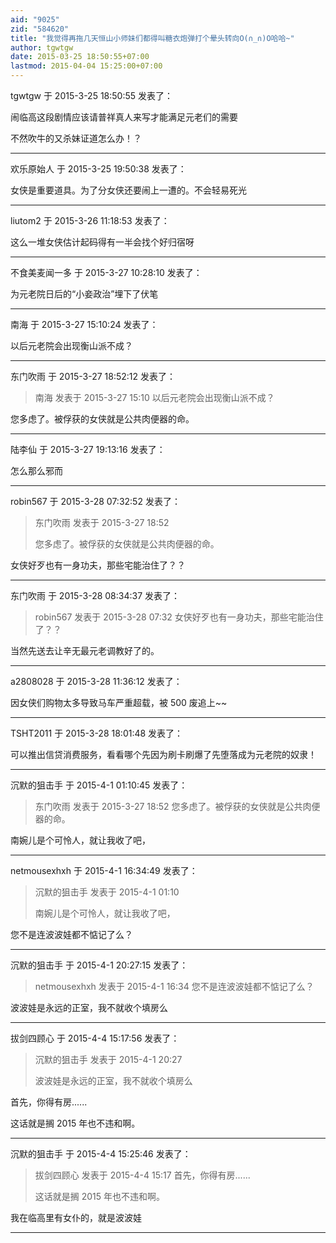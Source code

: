 ```yaml
---
aid: "9025"
zid: "584620"
title: "我觉得再拖几天恒山小师妹们都得叫糖衣炮弹打个晕头转向O(∩_∩)O哈哈~"
author: tgwtgw
date: 2015-03-25 18:50:55+07:00
lastmod: 2015-04-04 15:25:00+07:00
---
```


tgwtgw 于 2015-3-25 18:50:55 发表了：

闹临高这段剧情应该请普祥真人来写才能满足元老们的需要

不然吹牛的又杀妹证道怎么办！？

---

欢乐原始人 于 2015-3-25 19:50:38 发表了：

女侠是重要道具。为了分女侠还要闹上一遭的。不会轻易死光

---

liutom2 于 2015-3-26 11:18:53 发表了：

这么一堆女侠估计起码得有一半会找个好归宿呀

---

不食美麦闻一多 于 2015-3-27 10:28:10 发表了：

为元老院日后的“小妾政治”埋下了伏笔

---

南海 于 2015-3-27 15:10:24 发表了：

以后元老院会出现衡山派不成？

---

东门吹雨 于 2015-3-27 18:52:12 发表了：

> 南海 发表于 2015-3-27 15:10 以后元老院会出现衡山派不成？

您多虑了。被俘获的女侠就是公共肉便器的命。

---

陆李仙 于 2015-3-27 19:13:16 发表了：

怎么那么邪而

---

robin567 于 2015-3-28 07:32:52 发表了：

> 东门吹雨 发表于 2015-3-27 18:52
>
> 您多虑了。被俘获的女侠就是公共肉便器的命。

女侠好歹也有一身功夫，那些宅能治住了？？

---

东门吹雨 于 2015-3-28 08:34:37 发表了：

> robin567 发表于 2015-3-28 07:32 女侠好歹也有一身功夫，那些宅能治住了？？

当然先送去让辛无最元老调教好了的。

---

a2808028 于 2015-3-28 11:36:12 发表了：

因女侠们购物太多导致马车严重超载，被 500 废追上~~

---

TSHT2011 于 2015-3-28 18:01:48 发表了：

可以推出信贷消费服务，看看哪个先因为刷卡刷爆了先堕落成为元老院的奴隶！

---

沉默的狙击手 于 2015-4-1 01:10:45 发表了：

> 东门吹雨 发表于 2015-3-27 18:52 您多虑了。被俘获的女侠就是公共肉便器的命。

南婉儿是个可怜人，就让我收了吧，

---

netmousexhxh 于 2015-4-1 16:34:49 发表了：

> 沉默的狙击手 发表于 2015-4-1 01:10
>
> 南婉儿是个可怜人，就让我收了吧，

您不是连波波娃都不惦记了么？

---

沉默的狙击手 于 2015-4-1 20:27:15 发表了：

> netmousexhxh 发表于 2015-4-1 16:34 您不是连波波娃都不惦记了么？

波波娃是永远的正室，我不就收个填房么

---

拔剑四顾心 于 2015-4-4 15:17:56 发表了：

> 沉默的狙击手 发表于 2015-4-1 20:27
>
> 波波娃是永远的正室，我不就收个填房么

首先，你得有房......

这话就是搁 2015 年也不违和啊。

---

沉默的狙击手 于 2015-4-4 15:25:46 发表了：

> 拔剑四顾心 发表于 2015-4-4 15:17 首先，你得有房......
>
> 这话就是搁 2015 年也不违和啊。

我在临高里有女仆的，就是波波娃

---
